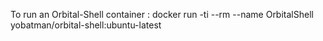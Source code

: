 To run an Orbital-Shell container :
docker run -ti --rm --name OrbitalShell yobatman/orbital-shell:ubuntu-latest